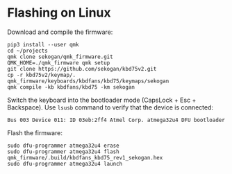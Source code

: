 # Flashing on Linux

Download and compile the firmware:

```
pip3 install --user qmk
cd ~/projects
qmk clone sekogan/qmk_firmware.git
QMK_HOME=./qmk_firmware qmk setup
git clone https://github.com/sekogan/kbd75v2.git
cp -r kbd75v2/keymap/. qmk_firmware/keyboards/kbdfans/kbd75/keymaps/sekogan
qmk compile -kb kbdfans/kbd75 -km sekogan
```

Switch the keyboard into the bootloader mode (CapsLock + Esc + Backspace).
Use `lsusb` command to verify that the device is connected:

```
Bus 003 Device 011: ID 03eb:2ff4 Atmel Corp. atmega32u4 DFU bootloader
```

Flash the firmware:

```
sudo dfu-programmer atmega32u4 erase
sudo dfu-programmer atmega32u4 flash qmk_firmware/.build/kbdfans_kbd75_rev1_sekogan.hex
sudo dfu-programmer atmega32u4 launch
```
